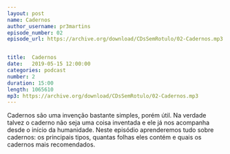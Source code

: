 ```yaml
---
layout: post
name: Cadernos
author_username: pr3martins
episode_number: 02
episode_url: https://archive.org/download/CDsSemRotulo/02-Cadernos.mp3


title:  Cadernos
date:   2019-05-15 12:00:00
categories: podcast
number: 2
duration: 15:00
length: 1065610
mp3: https://archive.org/download/CDsSemRotulo/02-Cadernos.mp3
---
```


Cadernos são uma invenção bastante simples, porém útil. Na verdade talvez o caderno não seja uma coisa inventada e ele já nos acompanha desde o início da humanidade. Neste episódio aprenderemos tudo sobre cadernos: os principais tipos, quantas folhas eles contém e quais os cadernos mais recomendados.
